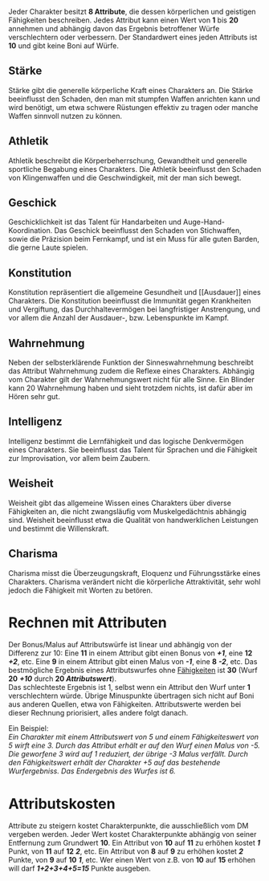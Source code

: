 Jeder Charakter besitzt **8 Attribute**, die dessen körperlichen und geistigen Fähigkeiten beschreiben. Jedes Attribut kann einen Wert von **1** bis **20** annehmen und abhängig davon das Ergebnis betroffener Würfe verschlechtern oder verbessern. Der Standardwert eines jeden Attributs ist **10** und gibt keine Boni auf Würfe.

## Stärke
Stärke gibt die generelle körperliche Kraft eines Charakters an. Die Stärke beeinflusst den Schaden, den man mit stumpfen Waffen anrichten kann und wird benötigt, um etwa schwere Rüstungen effektiv zu tragen oder manche Waffen sinnvoll nutzen zu können.
## Athletik
Athletik beschreibt die Körperbeherrschung, Gewandtheit und generelle sportliche Begabung eines Charakters. Die Athletik beeinflusst den Schaden von Klingenwaffen und die Geschwindigkeit, mit der man sich bewegt.
## Geschick
Geschicklichkeit ist das Talent für Handarbeiten und Auge-Hand-Koordination. Das Geschick beeinflusst den Schaden von Stichwaffen, sowie die Präzision beim Fernkampf, und ist ein Muss für alle guten Barden, die gerne Laute spielen.
## Konstitution
Konstitution repräsentiert die allgemeine Gesundheit und [[Ausdauer]] eines Charakters. Die Konstitution beeinflusst die Immunität gegen Krankheiten und Vergiftung, das Durchhaltevermögen bei langfristiger Anstrengung, und vor allem die Anzahl der Ausdauer-, bzw. Lebenspunkte im Kampf.
## Wahrnehmung
Neben der selbsterklärende Funktion der Sinneswahrnehmung beschreibt das Attribut Wahrnehmung zudem die Reflexe eines Charakters. Abhängig vom Charakter gilt der Wahrnehmungswert nicht für alle Sinne. Ein Blinder kann 20 Wahrnehmung haben und sieht trotzdem nichts, ist dafür aber im Hören sehr gut.
## Intelligenz
Intelligenz bestimmt die Lernfähigkeit und das logische Denkvermögen eines Charakters. Sie beeinflusst das Talent für Sprachen und die Fähigkeit zur Improvisation, vor allem beim Zaubern.
## Weisheit
Weisheit gibt das allgemeine Wissen eines Charakters über diverse Fähigkeiten an, die nicht zwangsläufig vom Muskelgedächtnis abhängig sind. Weisheit beeinflusst etwa die Qualität von handwerklichen Leistungen und bestimmt die Willenskraft.
## Charisma
Charisma misst die Überzeugungskraft, Eloquenz und Führungsstärke eines Charakters. Charisma verändert nicht die körperliche Attraktivität, sehr wohl jedoch die Fähigkeit mit Worten zu betören.

# Rechnen mit Attributen

Der Bonus/Malus auf Attributswürfe ist linear und abhängig von der Differenz zur 10: Eine **11** in einem Attribut gibt einen Bonus von **_+1_**, eine **12** **_+2_**, etc. Eine **9** in einem Attribut gibt einen Malus von **_-1_**, eine **8** **_-2_**, etc. Das bestmögliche Ergebnis eines Attributswurfes ohne [Fähigkeiten](https://jaegerstein.github.io/#F%C3%A4higkeiten) ist **30** (Wurf **20** **_+10_** durch **20 _Attributswert_**).  
Das schlechteste Ergebnis ist 1, selbst wenn ein Attribut den Wurf unter **1** verschlechtern würde. Übrige Minuspunkte übertragen sich nicht auf Boni aus anderen Quellen, etwa von Fähigkeiten. Attributswerte werden bei dieser Rechnung priorisiert, alles andere folgt danach.

Ein Beispiel:  
_Ein Charakter mit einem Attributswert von 5 und einem Fähigkeiteswert von 5 wirft eine 3. Durch das Attribut erhält er auf den Wurf einen Malus von -5. Die geworfene 3 wird auf 1 reduziert, der übrige -3 Malus verfällt. Durch den Fähigkeitswert erhält der Charakter +5 auf das bestehende Wurfergebniss. Das Endergebnis des Wurfes ist 6._

# Attributskosten

Attribute zu steigern kostet Charakterpunkte, die ausschließlich vom DM vergeben werden. Jeder Wert kostet Charakterpunkte abhängig von seiner Entfernung zum Grundwert **10**. Ein Attribut von **10** auf **11** zu erhöhen kostet **_1_** Punkt, von **11** auf **12** **_2_**, etc. Ein Attribut von **8** auf **9** zu erhöhen kostet **_2_** Punkte, von **9** auf **10** **_1_**, etc. Wer einen Wert von z.B. von **10** auf **15** erhöhen will darf **_1+2+3+4+5=15_** Punkte ausgeben.